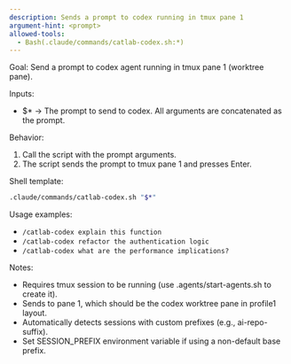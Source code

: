 ```yaml
---
description: Sends a prompt to codex running in tmux pane 1
argument-hint: <prompt>
allowed-tools:
  - Bash(.claude/commands/catlab-codex.sh:*)
---
```


Goal: Send a prompt to codex agent running in tmux pane 1 (worktree pane).

Inputs:
- $* → The prompt to send to codex. All arguments are concatenated as the prompt.

Behavior:
1) Call the script with the prompt arguments.
2) The script sends the prompt to tmux pane 1 and presses Enter.

Shell template:

```bash
.claude/commands/catlab-codex.sh "$*"
```

Usage examples:
- `/catlab-codex explain this function`
- `/catlab-codex refactor the authentication logic`
- `/catlab-codex what are the performance implications?`

Notes:
- Requires tmux session to be running (use .agents/start-agents.sh to create it).
- Sends to pane 1, which should be the codex worktree pane in profile1 layout.
- Automatically detects sessions with custom prefixes (e.g., ai-repo-suffix).
- Set SESSION_PREFIX environment variable if using a non-default base prefix.
